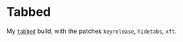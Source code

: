 # Tabbed

My [`tabbed`](https://tools.suckless.org/tabbed/) build, with the patches `keyrelease`, `hidetabs`, `xft`.
